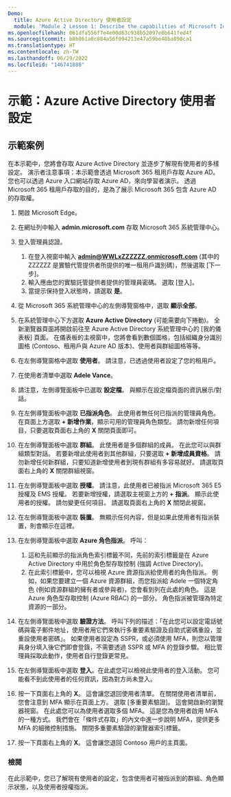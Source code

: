 ```yaml
---
Demo:
  title: Azure Active Directory 使用者設定
  module: 'Module 2 Lesson 1: Describe the capabilities of Microsoft Identity and access management solutions: Explore the services and identity types of Azure AD'
ms.openlocfilehash: 061dfa556f7e4e00d63c938b52097e0b641fed4f
ms.sourcegitcommit: b8b861a8c884a56f094213e47a59be48ba898ca1
ms.translationtype: HT
ms.contentlocale: zh-TW
ms.lasthandoff: 06/29/2022
ms.locfileid: "146741888"
---
```

# <a name="demo-azure-active-directory-user-settings"></a>示範：Azure Active Directory 使用者設定

## <a name="demo-scenario"></a>示範案例

在本示範中，您將會存取 Azure Active Directory 並逐步了解現有使用者的多樣設定。  演示者注意事項：本示範會透過 Microsoft 365 租用戶存取 Azure AD。 您也可以透過 Azure 入口網站存取 Azure AD，來向學習者演示。 透過 Microsoft 365 租用戶存取的目的，是為了展示 Microsoft 365 包含 Azure AD 的存取權。

1. 開啟 Microsoft Edge。

1. 在網址列中輸入 **admin.microsoft.com** 存取 Microsoft 365 系統管理中心。

1. 登入管理員認證。
    1. 在登入視窗中輸入 **admin@WWLxZZZZZZ.onmicrosoft.com** (其中的 ZZZZZZ 是實驗代管提供者所提供的唯一租用戶識別碼)，然後選取 [下一步]。
    1. 輸入應由您的實驗託管提供者提供的管理員密碼。 選取 [登入]。
    1. 當提示保持登入狀態時，請選取 **是**。

1. 從 Microsoft 365 系統管理中心的左側導覽窗格中，選取 **顯示全部**。

1. 在系統管理中心下方選取 **Azure Active Directory** (可能需要向下捲動)。  全新瀏覽器頁面將開啟前往至 Azure Active Directory 系統管理中心的 [我的儀表板] 頁面。 在儀表板的主視窗中，您將會看到數個圖格，包括組織身分識別圖格 (Contoso、租用戶與 Azure AD 版本)、使用者與群組圖格等等。

1. 在左側導覽窗格中選取 **使用者**。 請注意，已透過使用者設定了您的租用戶。

1. 在使用者清單中選取 **Adele Vance**。

1. 請注意，左側導覽面板中已選取 **設定檔**。  與顯示在設定檔頁面的資訊展示/對話。

1. 在左側導覽面板中選取 **已指派角色**。  此使用者無任何已指派的管理員角色。  在頁面上方選取 **+ 新增作業**，顯示可用的管理員角色類型。  請勿新增任何項目，只要選取頁面右上角的 **X** 關閉頁面即可。

1. 在左側導覽面板中選取 **群組**。  此使用者是多個群組的成員。  在此您可以與群組類型對話。  若要新增此使用者到其他群組，只要選取 **+ 新增成員資格**。  請勿新增任何新群組，只要知道新增使用者到現有群組有多容易就好。 請選取頁面右上角的 **X** 關閉群組視窗。

1. 在左側導覽面板中選取 **授權**。 請注意，此使用者已被指派 Microsoft 365 E5 授權及 EMS 授權。  若要新增授權，請選取主視窗上方的 **+ 指派**。  顯示此使用者的授權。 請勿變更任何項目。  請選取頁面右上角的 **X** 關閉此視窗。

1. 在左側導覽面板中選取 **裝置**。  無顯示任何內容，但是如果此使用者有指派裝置，則會顯示在這裡。

1. 在左側導覽面板中選取 **Azure 角色指派**。  呼叫：
    1. 這和先前顯示的指派角色索引標籤不同，先前的索引標籤是在 Azure Active Directory 中用於角色型存取控制 (強調 Active Directory)。
    1. 在此索引標籤中，您可以檢視 Azure 資源指派給使用者的角色指派。 例如，如果您要建立一個 Azure 資源群組，而您指派給 Adele 一個特定角色 (例如資源群組的擁有者或參與者)，您會看到列在此處的角色。 這是 Azure 角色型存取控制 (Azure RBAC) 的一部分。 角色指派被管理為特定資源的一部分。

1. 在左側導覽面板中選取 **驗證方法**。  呼叫下列的描述：「在此您可以設定電話號碼與電子郵件地址，使用者用它們來執行多重要素驗證及自助式密碼重設，並重設使用者密碼」。 如果使用者設定為 SSPR，或必須使用 MFA，則您以管理員身分填入後它們即會登錄，不需要透過 SSPR 或 MFA 的登錄步驟。  相比管理員採取此動作，使用者自行登錄更常見。

1. 在左側導覽面板中選取 **登入**。在此處您可以檢視此使用者的登入活動。  您可能看不到此使用者的任何資訊，因為對方尚未登入。

1. 按一下頁面右上角的 **X**。 這會讓您退回使用者清單。  在關閉使用者清單前，您會注意到 MFA 顯示在頁面上方。  選取 [多重要素驗證]。  這會開啟新的瀏覽器視窗。  在此處您可以為使用者選取多個 MFA。  這是您為使用者啟用 MFA 的一種方式。  我們會在「條件式存取」的內文中進一步說明 MFA，提供更多 MFA 的細微控制措施。  關閉多重要素驗證的瀏覽器索引標籤。

1. 按一下頁面右上角的 **X**。 這會讓您退回 Contoso 用戶的主頁面。

### <a name="review"></a>檢閱

在此示範中，您已了解現有使用者的設定，包含使用者可被指派到的群組、角色顯示狀態，以及使用者授權指派。

